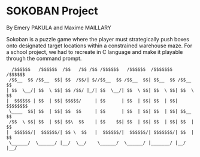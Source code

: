# SOKOBAN Project
By Emery PAKULA and Maxime MAILLARY

Sokoban is a puzzle game where the player must strategically push boxes onto designated target locations within a constrained warehouse maze.
For a school project, we had to recreate in C language and make it playable through the command prompt.

```
  /$$$$$$   /$$$$$$  /$$   /$$ /$$ /$$$$$$   /$$$$$$  /$$$$$$$   /$$$$$$ 
 /$$__  $$ /$$__  $$| $$  /$$/| $//$$__  $$ /$$__  $$| $$__  $$ /$$__  $$
| $$  \__/| $$  \ $$| $$ /$$/ |_/| $$  \__/| $$  \ $$| $$  \ $$| $$  \ $$
|  $$$$$$ | $$  | $$| $$$$$/     | $$      | $$  | $$| $$  | $$| $$$$$$$$
 \____  $$| $$  | $$| $$  $$     | $$      | $$  | $$| $$  | $$| $$__  $$
 /$$  \ $$| $$  | $$| $$\  $$    | $$    $$| $$  | $$| $$  | $$| $$  | $$
|  $$$$$$/|  $$$$$$/| $$ \  $$   |  $$$$$$/|  $$$$$$/| $$$$$$$/| $$  | $$
 \______/  \______/ |__/  \__/    \______/  \______/ |_______/ |__/  |__/
```